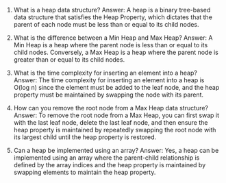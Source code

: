 

1. What is a heap data structure?
Answer: A heap is a binary tree-based data structure that satisfies the Heap Property, which dictates that the parent of each node must be less than or equal to its child nodes.

2. What is the difference between a Min Heap and Max Heap?
Answer: A Min Heap is a heap where the parent node is less than or equal to its child nodes. Conversely, a Max Heap is a heap where the parent node is greater than or equal to its child nodes.

3. What is the time complexity for inserting an element into a heap?
Answer: The time complexity for inserting an element into a heap is O(log n) since the element must be added to the leaf node, and the heap property must be maintained by swapping the node with its parent.

4. How can you remove the root node from a Max Heap data structure?
Answer: To remove the root node from a Max Heap, you can first swap it with the last leaf node, delete the last leaf node, and then ensure the heap property is maintained by repeatedly swapping the root node with its largest child until the heap property is restored.

5. Can a heap be implemented using an array?
Answer: Yes, a heap can be implemented using an array where the parent-child relationship is defined by the array indices and the heap property is maintained by swapping elements to maintain the heap property.